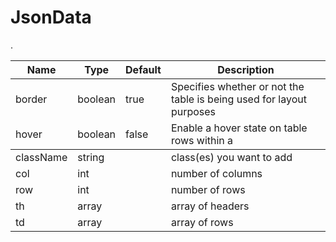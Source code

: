 # JsonData
| Name      | Type    | Default | Description                                                          |
|-----------|---------|---------|----------------------------------------------------------------------|
| border    | boolean | true    | Specifies whether or not the table is being used for layout purposes |
| hover     | boolean | false   | Enable a hover state on table rows within a <tbody>.                 |
| className | string  |         | class(es) you want to add                                            |
| col       | int     |         | number of columns                                                    |
| row       | int     |         | number of rows                                                       |
| th        | array   |         | array of headers                                                     |
| td        | array   |         | array of rows                                                        |
